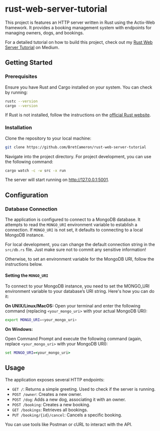 # rust-web-server-tutorial

This project is features an HTTP server written in Rust using the Actix-Web framework. It provides a booking management system with endpoints for managing owners, dogs, and bookings.

For a detailed tutorial on how to build this project, check out my [Rust Web Server Tutorial](https://bretcameron.medium.com/) on Medium.

## Getting Started

### Prerequisites

Ensure you have Rust and Cargo installed on your system. You can check by running:

```bash
rustc --version
cargo --version
```

If Rust is not installed, follow the instructions on the [official Rust website](https://www.rust-lang.org/tools/install).

### Installation

Clone the repository to your local machine:

```bash
git clone https://github.com/BretCameron/rust-web-server-tutorial
```

Navigate into the project directory. For project development, you can use the following command:

```bash
cargo watch -c -w src -x run
```

The server will start running on http://127.0.0.1:5001.

## Configuration

### Database Connection

The application is configured to connect to a MongoDB database. It attempts to read the `MONGO_URI` environment variable to establish a connection. If `MONGO_URI` is not set, it defaults to connecting to a local MongoDB instance.

For local development, you can change the default connection string in the `src/db.rs` file. Just make sure not to commit any sensitive information!

Otherwise, to set an environment variable for the MongoDB URI, follow the instructions below.

#### Setting the `MONGO_URI`

To connect to your MongoDB instance, you need to set the MONGO_URI environment variable to your database’s URI string. Here's how you can do it:

**On UNIX/Linux/MacOS:**
Open your terminal and enter the following command (replacing `<your_mongo_uri>` with your actual MongoDB URI):

```bash
export MONGO_URI=<your_mongo_uri>
```

**On Windows:**

Open Command Prompt and execute the following command (again, replace `<your_mongo_uri>` with your MongoDB URI):

```cmd
set MONGO_URI=<your_mongo_uri>
```

## Usage

The application exposes several HTTP endpoints:

- `GET /`: Returns a simple greeting. Used to check if the server is running.
- `POST /owner`: Creates a new owner.
- `POST /dog`: Adds a new dog, associating it with an owner.
- `POST /booking`: Creates a new booking.
- `GET /bookings`: Retrieves all bookings.
- `PUT /booking/{id}/cancel`: Cancels a specific booking.

You can use tools like Postman or cURL to interact with the API.
